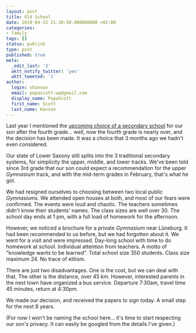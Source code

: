 ```yaml
---
layout: post
title: Old School
date: 2010-04-15 21:38:50.000000000 +02:00
categories:
- family
tags: []
status: publish
type: post
published: true
meta:
  _edit_last: '3'
  aktt_notify_twitter: 'yes'
  aktt_tweeted: '1'
author:
  login: shanson
  email: papascott-wp@gmail.com
  display_name: PapaScott
  first_name: Scott
  last_name: Hanson
---
```

<p>Last year I mentioned the <a href="http://www.papascott.de/archives/2009/02/10/school-daze/">upcoming choice of a secondary school</a> for our son after the fourth grade... well, now the fourth grade is nearly over, and the decision has been made. It was a choice that 3 months ago we hadn't even considered.</p>
<p>Our state of Lower Saxony still splits into the 3 traditional secondary systems, for simplicity the upper, middle, and lower tracks. We've been told since 3rd grade that our son could expect a recommendation for the upper <em>Gymnasium</em> track, and with the mid-term grades in February, that's what he got. </p>
<p>We had resigned ourselves to choosing between two local public <em>Gymnasiums</em>. We attended open houses at both, and most of our fears were confirmed. The events were loud and chaotic. The teachers sometimes didn't know their students' names. The class sizes are well over 30. The school day ends at 1 pm, with a full load of homework for the afternoon.</p>
<p>However, we noticed a brochure for a private <em>Gymnasium</em> near Lüneburg. It had been recommended to us before, but we had forgotten about it. We went for a visit and were impressed. Day-long school with time to do homework at school. Individual attention from teachers. A motto of "knowledge wants to be learned". Total school size 350 students. Class size maximum 24. No trace of elitism.</p>
<p>There are just two disadvantages. One is the cost, but we can deal with that. The other is the distance, over 45 km. However, interested parents in the next town have organized a bus service. Departure 7:30am, travel time 45 minutes, return at 4:30pm. </p>
<p>We made our decision, and received the papers to sign today. A small step for the next 8 years.</p>
<p>(For now I won't be naming the school here... it's time to start respecting our son's privacy. It can easily be googled from the details I've given.)</p>
